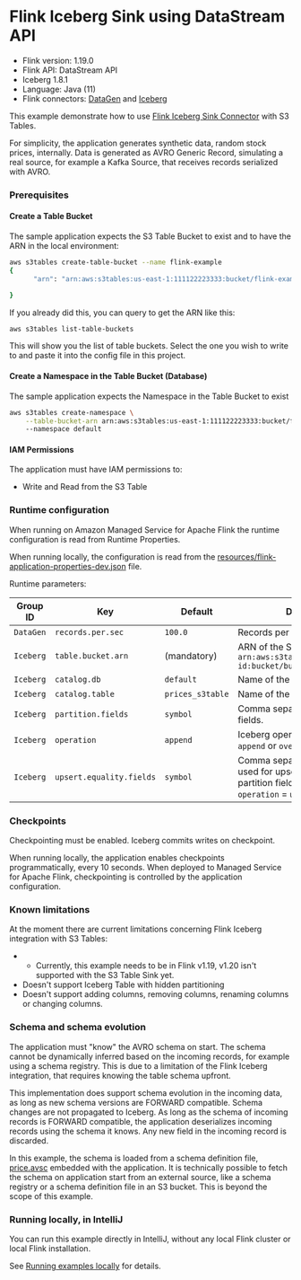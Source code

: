 # Flink Iceberg Sink using DataStream API

* Flink version: 1.19.0
* Flink API: DataStream API
* Iceberg 1.8.1
* Language: Java (11)
* Flink connectors: [DataGen](https://nightlies.apache.org/flink/flink-docs-release-1.20/docs/connectors/datastream/datagen/) 
   and [Iceberg](https://iceberg.apache.org/docs/latest/flink/)

This example demonstrate how to use
[Flink Iceberg Sink Connector](https://iceberg.apache.org/docs/latest/flink-writes/) with S3 Tables.

For simplicity, the application generates synthetic data, random stock prices, internally. 
Data is generated as AVRO Generic Record, simulating a real source, for example a Kafka Source, that receives records 
serialized with AVRO.

### Prerequisites

#### Create a Table Bucket
The sample application expects the S3 Table Bucket to exist and to have the ARN in the local environment:
```bash
aws s3tables create-table-bucket --name flink-example
{
      "arn": "arn:aws:s3tables:us-east-1:111122223333:bucket/flink-example"

}
```

If you already did this, you can query to get the ARN like this:

```bash
aws s3tables list-table-buckets
```

This will show you the list of table buckets. Select the one you wish to write to and paste it into the config file in this project.

#### Create a Namespace in the Table Bucket (Database)
The sample application expects the Namespace in the Table Bucket to exist
```bash
aws s3tables create-namespace \
    --table-bucket-arn arn:aws:s3tables:us-east-1:111122223333:bucket/flink-example \ 
    --namespace default
```

#### IAM Permissions

The application must have IAM permissions to:
* Write and Read from the S3 Table

### Runtime configuration

When running on Amazon Managed Service for Apache Flink the runtime configuration is read from Runtime Properties.

When running locally, the configuration is read from the
[resources/flink-application-properties-dev.json](./src/main/resources/flink-application-properties-dev.json) file.

Runtime parameters:

| Group ID  | Key                      | Default          | Description                                                                                                         |
|-----------|--------------------------|------------------|---------------------------------------------------------------------------------------------------------------------|
| `DataGen` | `records.per.sec`        | `100.0`          | Records per second generated.                                                                                       |
| `Iceberg` | `table.bucket.arn`       | (mandatory)      | ARN of the S3 bucket, e.g., `arn:aws:s3tables:region:account-id:bucket/bucket-name`                                 |
| `Iceberg` | `catalog.db`             | `default`        | Name of the S3 table database.                                                                                      |
| `Iceberg` | `catalog.table`          | `prices_s3table` | Name of the S3 table.                                                                                               |
| `Iceberg` | `partition.fields`       | `symbol`         | Comma separated list of partition fields.                                                                           |
| `Iceberg` | `operation`              | `append`         | Iceberg operation. One of `upsert`, `append` or `overwrite`.                                                        |
| `Iceberg` | `upsert.equality.fields` | `symbol`         | Comma separated list of fields used for upsert. It must match partition fields. Required if `operation` = `upsert`. |

### Checkpoints

Checkpointing must be enabled. Iceberg commits writes on checkpoint.

When running locally, the application enables checkpoints programmatically, every 10 seconds.
When deployed to Managed Service for Apache Flink, checkpointing is controlled by the application configuration.


### Known limitations

At the moment there are current limitations concerning Flink Iceberg integration with S3 Tables:
* * Currently, this example needs to be in Flink v1.19, v1.20 isn't supported with the S3 Table Sink yet.
* Doesn't support Iceberg Table with hidden partitioning
* Doesn't support adding columns, removing columns, renaming columns or changing columns.

### Schema and schema evolution

The application must "know" the AVRO schema on start. 
The schema cannot be dynamically inferred based on the incoming records, for example using a schema registry. 
This is due to a limitation of the Flink Iceberg integration, that requires knowing the table schema upfront.

This implementation does support schema evolution in the incoming data, as long as new schema versions are FORWARD compatible.
Schema changes are not propagated to Iceberg. 
As long as the schema of incoming records is FORWARD compatible, the application deserializes incoming records using
the schema it knows. Any new field in the incoming record is discarded.

In this example, the schema is loaded from a schema definition file, [price.avsc](./src/main/resources/price.avsc) embedded 
with the application. 
It is technically possible to fetch the schema on application start from an external source, like a schema registry or a
schema definition file in an S3 bucket. This is beyond the scope of this example.

### Running locally, in IntelliJ

You can run this example directly in IntelliJ, without any local Flink cluster or local Flink installation.

See [Running examples locally](https://github.com/nicusX/amazon-managed-service-for-apache-flink-examples/blob/main/java/running-examples-locally.md) for details.

